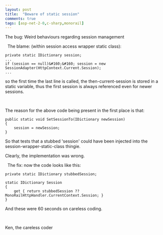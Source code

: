 ```yaml
---
layout: post
title:  "Beware of static session"
comments: true
tags: [asp-net-2-0,c-sharp,monorail]
---
```


The bug:
Weird behaviours regarding session management

&#160;
The blame:
(within session access wrapper static class):

```
private static IDictionary session;
...
if (session == null)&#160;&#160; session = new SessionAdapter(HttpContext.Current.Session);
...
```

so the first time the last line is called, the then-current-session is stored in a static variable, thus the first session is always referenced even for newer sessions.

&#160;

The reason for the above code being present in the first place is that:

```
public static void SetSessionTo(IDictionary newSession)
{
    session = newSession;
}
```

So that tests that a stubbed 'session' could have been injected into the session-wrapper-static-class thingie.

Clearly, the implementation was wrong.

&#160;
The fix:
now the code looks like this:

```
private static IDictionary stubbedSession;

static IDictionary Session
{
    get { return stubbedSession ?? MonoRailHttpHandler.CurrentContext.Session; }
}
```

And these were 60 seconds on careless coding.

&#160;

Ken, the careless coder

